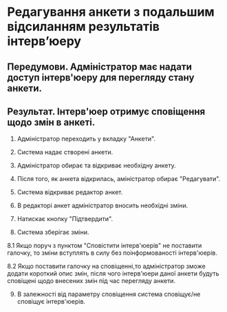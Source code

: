 # Редагування анкети з подальшим відсиланням результатів інтерв’юеру

## Передумови. Адміністратор має надати доступ інтерв'юеру для перегляду стану анкети.

## Результат. Інтерв'юер отримує сповіщення щодо змін в анкеті.

1. Адміністратор переходить у вкладку "Анкети".

2. Система надає створені анкети.

3. Адміністратор обирає та відкриває необхідну анкету.

4. Після того, як анкета відкрилась, аміністратор обирає "Редагувати".

5. Система відкриває редактор анкет.

6. В редакторі анкет адміністратор вносить необхідні зміни.

7. Натискає кнопку "Підтвердити".

8. Система зберігає зміни.

8.1 Якщо поруч з пунктом "Сповістити інтерв'юерів" не поставити галочку, то зміни вступлять в силу без поінформованості інтерв'юерів. 

8.2 Якщо поставити галочку на сповіщенні,то адміністратор зможе додати короткий опис змін, після чого інтерв'юери даної анкети будуть сповіщені щодо внесених змін під час перегляду анкети.  

9. В залежності від параметру сповіщення система сповіщує/не сповіщує інтерв'юерів.


